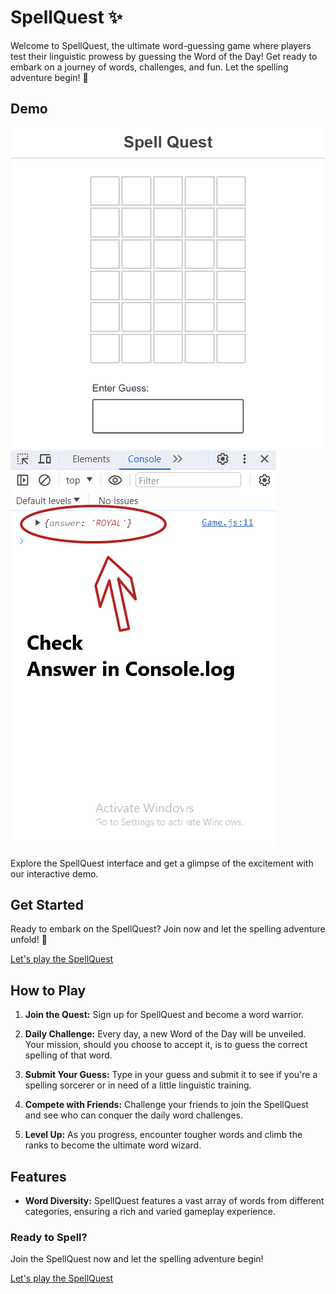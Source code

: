 # SpellQuest ✨

Welcome to SpellQuest, the ultimate word-guessing game where players test their linguistic prowess by guessing the Word of the Day! Get ready to embark on a journey of words, challenges, and fun. Let the spelling adventure begin! 🚀

## Demo

![SpellQuest Demo](docs/SPELL_QUEST-DEMO.gif)
![SpellQuest Demo Answer](docs/SPELL_QUEST-DEMO-2.gif)

Explore the SpellQuest interface and get a glimpse of the excitement with our interactive demo.

## Get Started

Ready to embark on the SpellQuest? Join now and let the spelling adventure unfold! 🎉

[Let's play the SpellQuest](https://spell-quest.vercel.app/)

## How to Play

1. **Join the Quest:** Sign up for SpellQuest and become a word warrior.

2. **Daily Challenge:** Every day, a new Word of the Day will be unveiled. Your mission, should you choose to accept it, is to guess the correct spelling of that word.

3. **Submit Your Guess:** Type in your guess and submit it to see if you're a spelling sorcerer or in need of a little linguistic training.

4. **Compete with Friends:** Challenge your friends to join the SpellQuest and see who can conquer the daily word challenges.

5. **Level Up:** As you progress, encounter tougher words and climb the ranks to become the ultimate word wizard.

## Features

- **Word Diversity:** SpellQuest features a vast array of words from different categories, ensuring a rich and varied gameplay experience.

### Ready to Spell?

Join the SpellQuest now and let the spelling adventure begin!

[Let's play the SpellQuest](https://spell-quest.vercel.app/)
